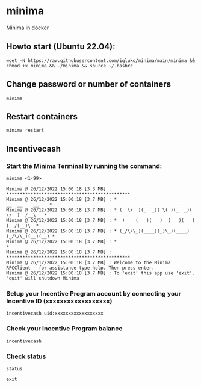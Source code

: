 # minima
Minima in docker

## Howto start (Ubuntu 22.04):

```
wget -N https://raw.githubusercontent.com/igluko/minima/main/minima && chmod +x minima && ./minima && source ~/.bashrc
```

## Change password or number of containers

```
minima
```

## Restart containers

```
minima restart
```


## Incentivecash

### Start the Minima Terminal by running the command: 
```
minima <1-99>
```
```
Minima @ 26/12/2022 15:00:18 [3.3 MB] : **********************************************
Minima @ 26/12/2022 15:00:18 [3.7 MB] : *  __  __  ____  _  _  ____  __  __    __    *
Minima @ 26/12/2022 15:00:18 [3.7 MB] : * (  \/  )(_  _)( \( )(_  _)(  \/  )  /__\   *
Minima @ 26/12/2022 15:00:18 [3.7 MB] : *  )    (  _)(_  )  (  _)(_  )    (  /(__)\  *
Minima @ 26/12/2022 15:00:18 [3.7 MB] : * (_/\/\_)(____)(_)\_)(____)(_/\/\_)(__)(__) *
Minima @ 26/12/2022 15:00:18 [3.7 MB] : *                                            *
Minima @ 26/12/2022 15:00:18 [3.7 MB] : **********************************************
Minima @ 26/12/2022 15:00:18 [3.7 MB] : Welcome to the Minima RPCClient - for assistance type help. Then press enter.
Minima @ 26/12/2022 15:00:18 [3.7 MB] : To 'exit' this app use 'exit'. 'quit' will shutdown Minima
```
### Setup your Incentive Program account by connecting your Incentive ID (xxxxxxxxxxxxxxxxxx)
```
incentivecash uid:xxxxxxxxxxxxxxxxxx
```
### Check your Incentive Program balance
```
incentivecash
```
### Check status
```
status
```



```
exit
```
